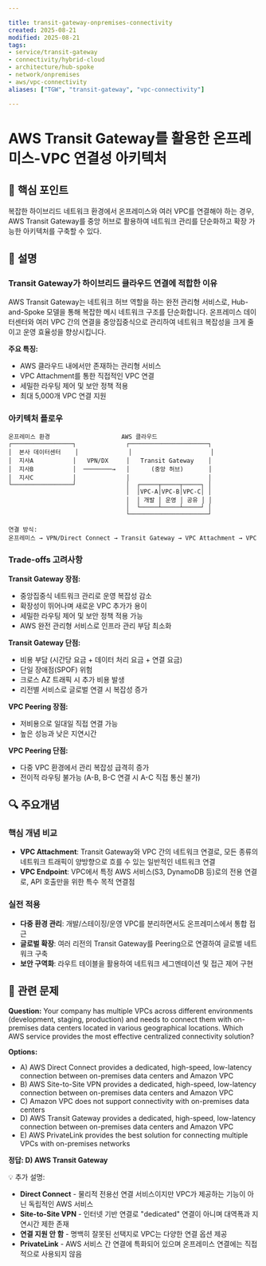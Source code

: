 ```yaml
---

title: transit-gateway-onpremises-connectivity
created: 2025-08-21
modified: 2025-08-21
tags:
- service/transit-gateway
- connectivity/hybrid-cloud
- architecture/hub-spoke
- network/onpremises
- aws/vpc-connectivity
aliases: ["TGW", "transit-gateway", "vpc-connectivity"]

---
```


# AWS Transit Gateway를 활용한 온프레미스-VPC 연결성 아키텍처

## 🎯 핵심 포인트

복잡한 하이브리드 네트워크 환경에서 온프레미스와 여러 VPC를 연결해야 하는 경우, AWS Transit Gateway를 중앙 허브로 활용하여 네트워크 관리를 단순화하고 확장 가능한 아키텍처를 구축할 수 있다.

## 📝 설명

### Transit Gateway가 하이브리드 클라우드 연결에 적합한 이유

AWS Transit Gateway는 네트워크 허브 역할을 하는 완전 관리형 서비스로, Hub-and-Spoke 모델을 통해 복잡한 메시 네트워크 구조를 단순화합니다. 온프레미스 데이터센터와 여러 VPC 간의 연결을 중앙집중식으로 관리하여 네트워크 복잡성을 크게 줄이고 운영 효율성을 향상시킵니다.

**주요 특징:**
- AWS 클라우드 내에서만 존재하는 관리형 서비스
- VPC Attachment를 통한 직접적인 VPC 연결
- 세밀한 라우팅 제어 및 보안 정책 적용
- 최대 5,000개 VPC 연결 지원

### 아키텍처 플로우

```
온프레미스 환경                    AWS 클라우드
┌─────────────────┐              ┌──────────────────────┐
│  본사 데이터센터    │              │                      │
│  지사A           │   VPN/DX     │   Transit Gateway    │
│  지사B           │  ────────→   │      (중앙 허브)       │
│  지사C           │              │                      │
└─────────────────┘              │  ┌─────┬─────┬─────┐ │
                                 │  │VPC-A│VPC-B│VPC-C│ │
                                 │  │ 개발 │ 운영 │ 공유 │ │
                                 │  └─────┴─────┴─────┘ │
                                 └──────────────────────┘

연결 방식:
온프레미스 → VPN/Direct Connect → Transit Gateway → VPC Attachment → VPC
```

### Trade-offs 고려사항

**Transit Gateway 장점:**
- 중앙집중식 네트워크 관리로 운영 복잡성 감소
- 확장성이 뛰어나며 새로운 VPC 추가가 용이
- 세밀한 라우팅 제어 및 보안 정책 적용 가능
- AWS 완전 관리형 서비스로 인프라 관리 부담 최소화

**Transit Gateway 단점:**
- 비용 부담 (시간당 요금 + 데이터 처리 요금 + 연결 요금)
- 단일 장애점(SPOF) 위험
- 크로스 AZ 트래픽 시 추가 비용 발생
- 리전별 서비스로 글로벌 연결 시 복잡성 증가

**VPC Peering 장점:**
- 저비용으로 일대일 직접 연결 가능
- 높은 성능과 낮은 지연시간

**VPC Peering 단점:**
- 다중 VPC 환경에서 관리 복잡성 급격히 증가
- 전이적 라우팅 불가능 (A-B, B-C 연결 시 A-C 직접 통신 불가)

## 🔍 주요개념

### 핵심 개념 비교

- **VPC Attachment**: Transit Gateway와 VPC 간의 네트워크 연결로, 모든 종류의 네트워크 트래픽이 양방향으로 흐를 수 있는 일반적인 네트워크 연결
- **VPC Endpoint**: VPC에서 특정 AWS 서비스(S3, DynamoDB 등)로의 전용 연결로, API 호출만을 위한 특수 목적 연결점

### 실전 적용

- **다중 환경 관리**: 개발/스테이징/운영 VPC를 분리하면서도 온프레미스에서 통합 접근
- **글로벌 확장**: 여러 리전의 Transit Gateway를 Peering으로 연결하여 글로벌 네트워크 구축
- **보안 구역화**: 라우트 테이블을 활용하여 네트워크 세그멘테이션 및 접근 제어 구현

## 📝 관련 문제

**Question:** Your company has multiple VPCs across different environments (development, staging, production) and needs to connect them with on-premises data centers located in various geographical locations. Which AWS service provides the most effective centralized connectivity solution?

**Options:**

- A) AWS Direct Connect provides a dedicated, high-speed, low-latency connection between on-premises data centers and Amazon VPC
- B) AWS Site-to-Site VPN provides a dedicated, high-speed, low-latency connection between on-premises data centers and Amazon VPC
- C) Amazon VPC does not support connectivity with on-premises data centers
- D) AWS Transit Gateway provides a dedicated, high-speed, low-latency connection between on-premises data centers and Amazon VPC
- E) AWS PrivateLink provides the best solution for connecting multiple VPCs with on-premises networks

**정답: D) AWS Transit Gateway**

💡 추가 설명:

- **Direct Connect** - 물리적 전용선 연결 서비스이지만 VPC가 제공하는 기능이 아닌 독립적인 AWS 서비스
- **Site-to-Site VPN** - 인터넷 기반 연결로 "dedicated" 연결이 아니며 대역폭과 지연시간 제한 존재
- **연결 지원 안 함** - 명백히 잘못된 선택지로 VPC는 다양한 연결 옵션 제공
- **PrivateLink** - AWS 서비스 간 연결에 특화되어 있으며 온프레미스 연결에는 직접적으로 사용되지 않음